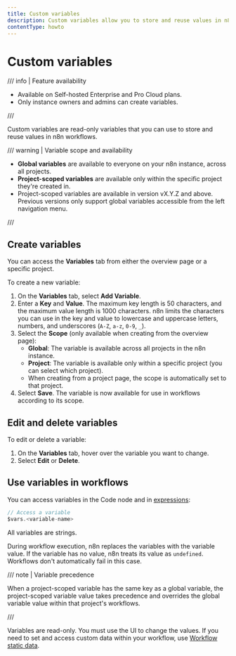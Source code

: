 ```yaml
---
title: Custom variables
description: Custom variables allow you to store and reuse values in n8n workflows.
contentType: howto
---
```


# Custom variables

/// info | Feature availability
* Available on Self-hosted Enterprise and Pro Cloud plans.
* Only instance owners and admins can create variables.

///

Custom variables are read-only variables that you can use to store and reuse values in n8n workflows.

/// warning | Variable scope and availability

* **Global variables** are available to everyone on your n8n instance, across all projects.
* **Project-scoped variables** are available only within the specific project they're created in.
* Project-scoped variables are available in version vX.Y.Z and above. Previous versions only support global variables accessible from the left navigation menu.

///

## Create variables

You can access the **Variables** tab from either the overview page or a specific project.

To create a new variable:

1. On the **Variables** tab, select **Add Variable**.
2. Enter a **Key** and **Value**. The maximum key length is 50 characters, and the maximum value length is 1000 characters. n8n limits the characters you can use in the key and value to lowercase and uppercase letters, numbers, and underscores (`A-Z`, `a-z`, `0-9`, `_`).
3. Select the **Scope** (only available when creating from the overview page):
    * **Global**: The variable is available across all projects in the n8n instance.
    * **Project**: The variable is available only within a specific project (you can select which project).
    * When creating from a project page, the scope is automatically set to that project.
4. Select **Save**. The variable is now available for use in workflows according to its scope.

## Edit and delete variables

To edit or delete a variable:

1. On the **Variables** tab, hover over the variable you want to change.
2. Select **Edit** or **Delete**.

## Use variables in workflows

You can access variables in the Code node and in [expressions](/glossary.md#expression-n8n):

```javascript
// Access a variable
$vars.<variable-name>
```

All variables are strings.

During workflow execution, n8n replaces the variables with the variable value. If the variable has no value, n8n treats its value as `undefined`. Workflows don't automatically fail in this case.

/// note | Variable precedence

When a project-scoped variable has the same key as a global variable, the project-scoped variable value takes precedence and overrides the global variable value within that project's workflows.

///

Variables are read-only. You must use the UI to change the values. If you need to set and access custom data within your workflow, use [Workflow static data](/code/cookbook/builtin/get-workflow-static-data.md).
